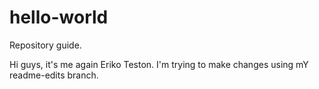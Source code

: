 # hello-world
Repository guide.

Hi guys, it's me again Eriko Teston. I'm trying to make changes using mY readme-edits branch.
